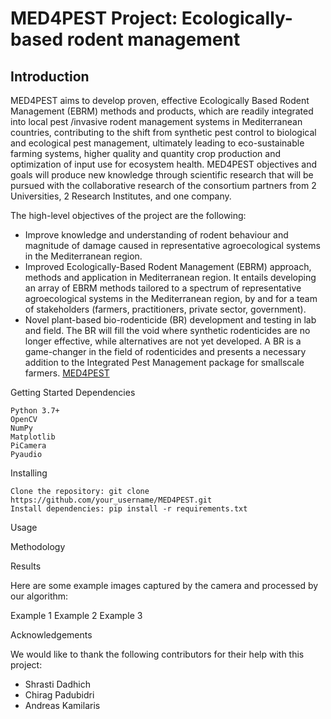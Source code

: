 # MED4PEST Project: Ecologically-based rodent management

## Introduction

MED4PEST aims to develop proven, effective Ecologically Based Rodent Management (EBRM) methods and products, which are readily integrated into local pest /invasive rodent management systems in Mediterranean countries, contributing to the shift from synthetic pest control to biological and ecological pest management, ultimately leading to eco-sustainable farming systems, higher quality and quantity crop production and optimization of input use for ecosystem health. MED4PEST objectives and goals will produce new knowledge through scientific research that will be pursued with the collaborative research of the consortium partners from 2 Universities, 2 Research Institutes, and one company.


The high-level objectives of the project are the following:

* Improve knowledge and understanding of rodent behaviour and magnitude of damage caused in representative agroecological systems in the Mediterranean region.
* Improved Ecologically-Based Rodent Management (EBRM) approach, methods and application in Mediterranean region. It entails developing an array of EBRM methods tailored to a spectrum of representative agroecological systems in the Mediterranean region, by and for a team of stakeholders (farmers, practitioners, private sector, government).
* Novel plant-based bio-rodenticide (BR) development and testing in lab and field. The BR will fill the void where synthetic rodenticides are no longer effective, while alternatives are not yet developed. A BR is a game-changer in the field of rodenticides and presents a necessary addition to the Integrated Pest Management package for smallscale farmers.
 <a href="https://med4pest.org/" target="_blank">MED4PEST</a>


Getting Started
Dependencies

    Python 3.7+
    OpenCV
    NumPy
    Matplotlib
    PiCamera
    Pyaudio
    

Installing

    Clone the repository: git clone https://github.com/your_username/MED4PEST.git
    Install dependencies: pip install -r requirements.txt

Usage

    

Methodology


Results

Here are some example images captured by the camera and processed by our algorithm:

Example 1
Example 2
Example 3

Acknowledgements

We would like to thank the following contributors for their help with this project:

  * Shrasti Dadhich
  * Chirag Padubidri
  * Andreas Kamilaris
